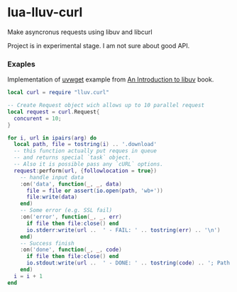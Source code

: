 # lua-lluv-curl
Make asyncronus requests using libuv and libcurl

Project is in experimental stage. I am not sure about good API.

### Exaples

Implementation of [uvwget](http://nikhilm.github.io/uvbook/utilities.html#external-i-o-with-polling)
example from [An Introduction to libuv](http://nikhilm.github.io/uvbook/index.html) book.

```Lua
local curl = require "lluv.curl"

-- Create Request object wich allows up to 10 parallel request
local request = curl.Request{
  concurent = 10;
}

for i, url in ipairs(arg) do
  local path, file = tostring(i) .. '.download'
  -- this function actually put reques in queue
  -- and returns special `task` object.
  -- Also it is possible pass any `cURL` options.
  request:perform(url, {followlocation = true})
    -- handle input data
    :on('data', function(_, _, data)
      file = file or assert(io.open(path, 'wb+'))
      file:write(data)
    end)
    -- Some error (e.g. SSL fail)
    :on('error', function(_, _, err)
      if file then file:close() end
      io.stderr:write(url ..  ' - FAIL: ' .. tostring(err) .. '\n')
    end)
    -- Success finish
    :on('done', function(_, _, code)
      if file then file:close() end
      io.stdout:write(url ..  ' - DONE: ' .. tostring(code) .. '; Path: ' ..path .. '\n')
    end)
  i = i + 1
end
```
